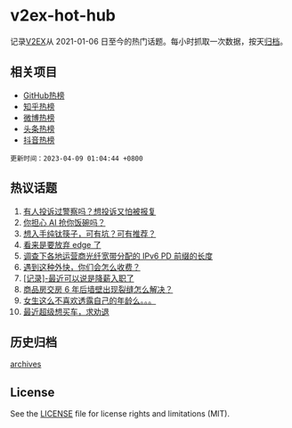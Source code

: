 # v2ex-hot-hub

 记录[V2EX](https://www.v2ex.com/)从 2021-01-06 日至今的热门话题。每小时抓取一次数据，按天[归档](archives)。
 
 ## 相关项目

- [GitHub热榜](https://github.com/lonnyzhang423/github-hot-hub)
- [知乎热榜](https://github.com/lonnyzhang423/zhihu-hot-hub)
- [微博热榜](https://github.com/lonnyzhang423/weibo-hot-hub)
- [头条热榜](https://github.com/lonnyzhang423/toutiao-hot-hub)
- [抖音热榜](https://github.com/lonnyzhang423/douyin-hot-hub)


 `更新时间：2023-04-09 01:04:44 +0800`

## 热议话题

1. [有人投诉过警察吗？想投诉又怕被报复](https://www.v2ex.com/t/930827)
1. [你担心 AI 抢你饭碗吗？](https://www.v2ex.com/t/930725)
1. [想入手纯钛筷子，可有坑？可有推荐？](https://www.v2ex.com/t/930745)
1. [看来是要放弃 edge 了](https://www.v2ex.com/t/930763)
1. [调查下各地运营商光纤宽带分配的 IPv6 PD 前缀的长度](https://www.v2ex.com/t/930849)
1. [遇到这种外快，你们会怎么收费？](https://www.v2ex.com/t/930801)
1. [[记录]-最近可以说是降薪入职了](https://www.v2ex.com/t/930734)
1. [商品房交房 6 年后墙壁出现裂缝怎么解决？](https://www.v2ex.com/t/930742)
1. [女生这么不喜欢透露自己的年龄么。。。](https://www.v2ex.com/t/930751)
1. [最近超级想买车，求劝退](https://www.v2ex.com/t/930841)

## 历史归档

[archives](archives)

## License

See the [LICENSE](LICENSE) file for license rights and limitations (MIT).
